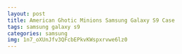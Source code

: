```yaml
---
layout: post
title: American Ghotic Minions Samsung Galaxy S9 Case
tags: samsung galaxy s9
categories: samsung
img: 1n7_oXUnJfv3QFcbEPkvKWspxrvwe6lz0
---
```

